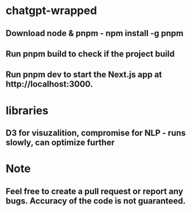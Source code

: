 # chatgpt-wrapped

## Download node & pnpm - npm install -g pnpm
## Run pnpm build to check if the project build
## Run pnpm dev to start the Next.js app at http://localhost:3000.

# libraries

## D3 for visuzalition, compromise for NLP - runs slowly, can optimize further


# Note
## Feel free to create a pull request or report any bugs. Accuracy of the code is not guaranteed.
